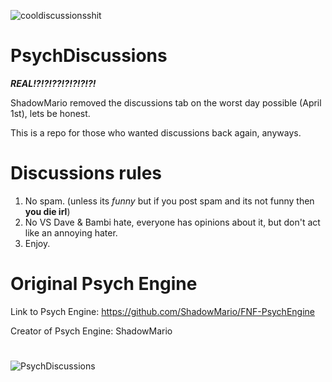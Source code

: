 ![cooldiscussionsshit](https://user-images.githubusercontent.com/91833725/161429704-70782a5e-5598-4ec6-81a3-d51dcb2704a6.png)
# PsychDiscussions

_**REAL!?!?!??!?!?!?!?!**_

ShadowMario removed the discussions tab on the worst day possible (April 1st), lets be honest.

This is a repo for those who wanted discussions back again, anyways.

# Discussions rules

1. No spam. (unless its _funny_ but if you post spam and its not funny then **you die irl**)
2. No VS Dave & Bambi hate, everyone has opinions about it, but don't act like an annoying hater.
3. Enjoy.

# Original Psych Engine

Link to Psych Engine: https://github.com/ShadowMario/FNF-PsychEngine

Creator of Psych Engine: ShadowMario

#

![PsychDiscussions](https://user-images.githubusercontent.com/91833725/161429898-cda0518d-a7db-4b9c-914c-b14e89f7ca94.png)

